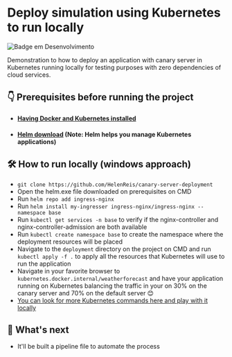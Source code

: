 # Deploy simulation using Kubernetes to run locally

![Badge em Desenvolvimento](http://img.shields.io/static/v1?label=STATUS&message=IN%20DEVELOPMENT&color=GREEN&style=for-the-badge)

Demonstration to how to deploy an application with canary server in Kubernetes running locally for testing purposes with zero dependencies of cloud services.

## :point_down: Prerequisites before running the project
- #### [Having Docker and Kubernetes installed](https://docs.docker.com/get-docker/)
- #### [Helm download](https://github.com/helm/helm/releases) (Note: Helm helps you manage Kubernetes applications)

## 🛠️ How to run locally (windows approach)

- `git clone https://github.com/HelenReis/canary-server-deployment`
- Open the helm.exe file downloaded on prerequisites on CMD
- Run `helm repo add ingress-nginx`
- Run `helm install my-ingresser ingress-nginx/ingress-nginx --namespace base`
- Run `kubectl get services -n base` to verify if the nginx-controller and nginx-controller-admission are both available
- Run `kubectl create namespace base` to create the namespace where the deployment resources will be placed
- Navigate to the `deployment` directory on the project on CMD and run `kubectl apply -f .` to apply all the resources that Kubernetes will use to run the application
- Navigate in your favorite browser to `kubernetes.docker.internal/weatherforecast` and have your application running on Kubernetes balancing the traffic in your on 30% on the canary server and 70% on the default server :blush:
- [You can look for more Kubernetes commands here and play with it locally](https://kubernetes.io/docs/reference/generated/kubectl/kubectl-commands) 

## :eyes: What's next
- It'll be built a pipeline file to automate the process
